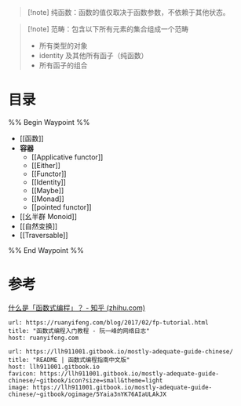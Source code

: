 > [!note] 纯函数：函数的值仅取决于函数参数，不依赖于其他状态。

>[!note] 范畴：包含以下所有元素的集合组成一个范畴
> * 所有类型的对象
> * identity 及其他所有函子（纯函数）
> * 所有函子的组合
# 目录

%% Begin Waypoint %%
- [[函数]]
- **容器**
	- [[Applicative functor]]
	- [[Either]]
	- [[Functor]]
	- [[Identity]]
	- [[Maybe]]
	- [[Monad]]
	- [[pointed functor]]
- [[幺半群 Monoid]]
- [[自然变换]]
- [[Traversable]]

%% End Waypoint %%
# 参考

[什么是「函数式编程」？ - 知乎 (zhihu.com)](https://zhuanlan.zhihu.com/p/363757919)

```cardlink
url: https://ruanyifeng.com/blog/2017/02/fp-tutorial.html
title: "函数式编程入门教程 - 阮一峰的网络日志"
host: ruanyifeng.com
```

```cardlink
url: https://llh911001.gitbook.io/mostly-adequate-guide-chinese/
title: "README | 函数式编程指南中文版"
host: llh911001.gitbook.io
favicon: https://llh911001.gitbook.io/mostly-adequate-guide-chinese/~gitbook/icon?size=small&theme=light
image: https://llh911001.gitbook.io/mostly-adequate-guide-chinese/~gitbook/ogimage/5Yaia3nYK76AIaULAkJX
```
